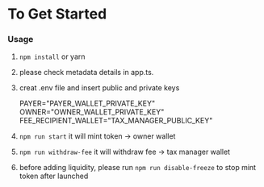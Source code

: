 # To Get Started

### Usage

1. `npm install` or yarn
2. please check metadata details in app.ts.
3. creat .env file and insert public and private keys
    
    PAYER="PAYER_WALLET_PRIVATE_KEY"
    OWNER="OWNER_WALLET_PRIVATE_KEY"
    FEE_RECIPIENT_WALLET="TAX_MANAGER_PUBLIC_KEY"

4. `npm run start` it will mint token -> owner wallet
5. `npm run withdraw-fee` it will withdraw fee -> tax manager wallet
6. before adding liquidity, please run `npm run disable-freeze` to stop mint token after launched